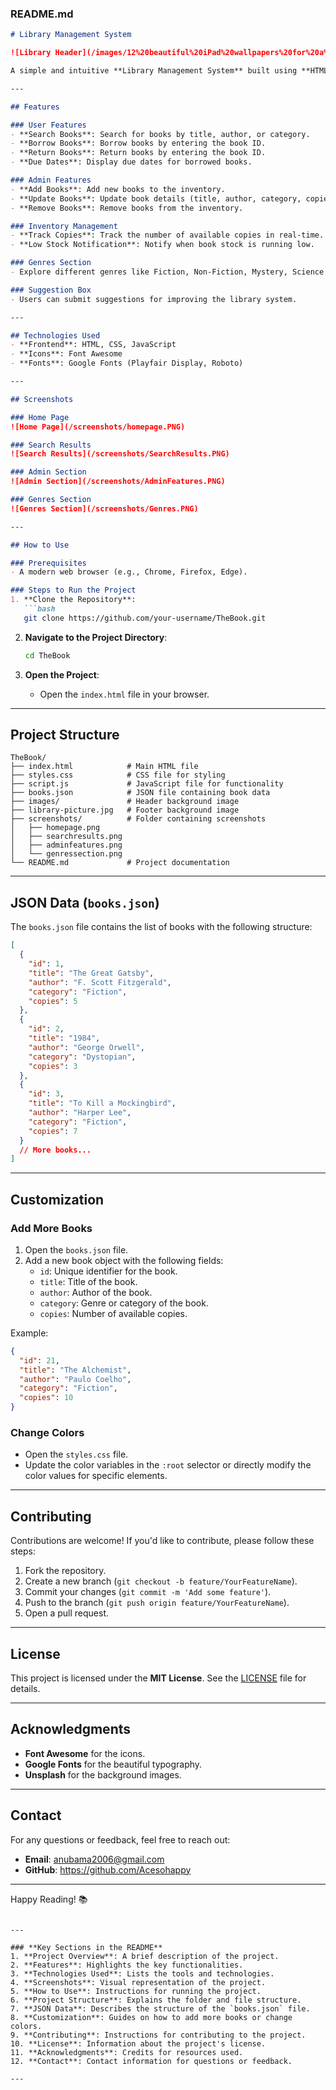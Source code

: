 ### **README.md**

```markdown
# Library Management System

![Library Header](/images/12%20beautiful%20iPad%20wallpapers%20for%20a%20book%20lover.jpeg)

A simple and intuitive **Library Management System** built using **HTML**, **CSS**, and **JavaScript**. This system allows users to search for books, borrow and return books, and manage inventory. It also includes features for librarians to add, update, or remove books from the system.

---

## Features

### User Features
- **Search Books**: Search for books by title, author, or category.
- **Borrow Books**: Borrow books by entering the book ID.
- **Return Books**: Return books by entering the book ID.
- **Due Dates**: Display due dates for borrowed books.

### Admin Features
- **Add Books**: Add new books to the inventory.
- **Update Books**: Update book details (title, author, category, copies).
- **Remove Books**: Remove books from the inventory.

### Inventory Management
- **Track Copies**: Track the number of available copies in real-time.
- **Low Stock Notification**: Notify when book stock is running low.

### Genres Section
- Explore different genres like Fiction, Non-Fiction, Mystery, Science Fiction, Romance, and Fantasy.

### Suggestion Box
- Users can submit suggestions for improving the library system.

---

## Technologies Used
- **Frontend**: HTML, CSS, JavaScript
- **Icons**: Font Awesome
- **Fonts**: Google Fonts (Playfair Display, Roboto)

---

## Screenshots

### Home Page
![Home Page](/screenshots/homepage.PNG)

### Search Results
![Search Results](/screenshots/SearchResults.PNG)

### Admin Section
![Admin Section](/screenshots/AdminFeatures.PNG)

### Genres Section
![Genres Section](/screenshots/Genres.PNG)

---

## How to Use

### Prerequisites
- A modern web browser (e.g., Chrome, Firefox, Edge).

### Steps to Run the Project
1. **Clone the Repository**:
   ```bash
   git clone https://github.com/your-username/TheBook.git
   ```

2. **Navigate to the Project Directory**:
   ```bash
   cd TheBook
   ```

3. **Open the Project**:
   - Open the `index.html` file in your browser.

---

## Project Structure

```
TheBook/
├── index.html            # Main HTML file
├── styles.css            # CSS file for styling
├── script.js             # JavaScript file for functionality
├── books.json            # JSON file containing book data
├── images/               # Header background image
├── library-picture.jpg   # Footer background image
├── screenshots/          # Folder containing screenshots
│   ├── homepage.png
│   ├── searchresults.png
│   ├── adminfeatures.png
│   └── genressection.png
└── README.md             # Project documentation
```

---

## JSON Data (`books.json`)

The `books.json` file contains the list of books with the following structure:

```json
[
  {
    "id": 1,
    "title": "The Great Gatsby",
    "author": "F. Scott Fitzgerald",
    "category": "Fiction",
    "copies": 5
  },
  {
    "id": 2,
    "title": "1984",
    "author": "George Orwell",
    "category": "Dystopian",
    "copies": 3
  },
  {
    "id": 3,
    "title": "To Kill a Mockingbird",
    "author": "Harper Lee",
    "category": "Fiction",
    "copies": 7
  }
  // More books...
]
```

---

## Customization

### Add More Books
1. Open the `books.json` file.
2. Add a new book object with the following fields:
   - `id`: Unique identifier for the book.
   - `title`: Title of the book.
   - `author`: Author of the book.
   - `category`: Genre or category of the book.
   - `copies`: Number of available copies.

Example:
```json
{
  "id": 21,
  "title": "The Alchemist",
  "author": "Paulo Coelho",
  "category": "Fiction",
  "copies": 10
}
```

### Change Colors
- Open the `styles.css` file.
- Update the color variables in the `:root` selector or directly modify the color values for specific elements.

---

## Contributing

Contributions are welcome! If you'd like to contribute, please follow these steps:

1. Fork the repository.
2. Create a new branch (`git checkout -b feature/YourFeatureName`).
3. Commit your changes (`git commit -m 'Add some feature'`).
4. Push to the branch (`git push origin feature/YourFeatureName`).
5. Open a pull request.

---

## License

This project is licensed under the **MIT License**. See the [LICENSE](LICENSE) file for details.

---

## Acknowledgments

- **Font Awesome** for the icons.
- **Google Fonts** for the beautiful typography.
- **Unsplash** for the background images.

---

## Contact

For any questions or feedback, feel free to reach out:

- **Email**: anubama2006@gmail.com
- **GitHub**: https://github.com/Acesohappy

---

Happy Reading! 📚
```

---

### **Key Sections in the README**
1. **Project Overview**: A brief description of the project.
2. **Features**: Highlights the key functionalities.
3. **Technologies Used**: Lists the tools and technologies.
4. **Screenshots**: Visual representation of the project.
5. **How to Use**: Instructions for running the project.
6. **Project Structure**: Explains the folder and file structure.
7. **JSON Data**: Describes the structure of the `books.json` file.
8. **Customization**: Guides on how to add more books or change colors.
9. **Contributing**: Instructions for contributing to the project.
10. **License**: Information about the project's license.
11. **Acknowledgments**: Credits for resources used.
12. **Contact**: Contact information for questions or feedback.

---
